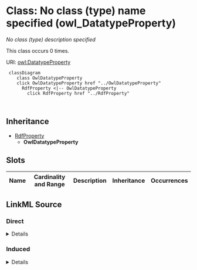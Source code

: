 

# Class: No class (type) name specified (owl_DatatypeProperty)


_No class (type) description specified_






This class occurs 0 times.


URI: [owl:DatatypeProperty](http://www.w3.org/2002/07/owl#DatatypeProperty)






```mermaid
 classDiagram
    class OwlDatatypeProperty
    click OwlDatatypeProperty href "../OwlDatatypeProperty"
      RdfProperty <|-- OwlDatatypeProperty
        click RdfProperty href "../RdfProperty"
      
      
```





## Inheritance
* [RdfProperty](../classes/RdfProperty.md)
    * **OwlDatatypeProperty**



## Slots

| Name | Cardinality and Range | Description | Inheritance | Occurrences |
| ---  | --- | --- | --- | --- |














## LinkML Source

<!-- TODO: investigate https://stackoverflow.com/questions/37606292/how-to-create-tabbed-code-blocks-in-mkdocs-or-sphinx -->

### Direct

<details>

```yaml
name: owl_DatatypeProperty
conforms_to: No schema conformance document specified
annotations:
  count:
    tag: count
    value: 0
description: No class (type) description specified
title: No class (type) name specified
from_schema: hydrology-kg
rank: 1000
is_a: rdf_Property
class_uri: owl:DatatypeProperty

```
</details>

### Induced

<details>

```yaml
name: owl_DatatypeProperty
conforms_to: No schema conformance document specified
annotations:
  count:
    tag: count
    value: 0
description: No class (type) description specified
title: No class (type) name specified
from_schema: hydrology-kg
rank: 1000
is_a: rdf_Property
class_uri: owl:DatatypeProperty

```
</details>